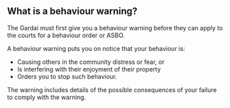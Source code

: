 ##  What is a behaviour warning?

The Gardaí must first give you a behaviour warning before they can apply to
the courts for a behaviour order or ASBO.

A behaviour warning puts you on notice that your behaviour is:

  * Causing others in the community distress or fear, or 
  * Is interfering with their enjoyment of their property 
  * Orders you to stop such behaviour. 

The warning includes details of the possible consequences of your failure to
comply with the warning.
